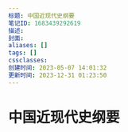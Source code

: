 ```yaml
---
标题: 中国近现代史纲要
笔记ID: 1683439292619
描述: 
封面: 
aliases: []
tags: []
cssclasses: 
创建时间: 2023-05-07 14:01:32
更新时间: 2023-12-31 01:23:50
---
```


# 中国近现代史纲要
